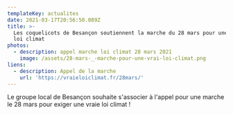 ```yaml
---
templateKey: actualites
date: 2021-03-17T20:56:50.089Z
title: >-
  Les coquelicots de Besançon soutiennent la marche du 28 mars pour une vraie
  loi climat
photos:
  - description: appel marche loi climat 28 mars 2021
    image: /assets/28-mars-_-marche-pour-une-vrai-loi-climat.png
liens:
  - description: Appel de la marche
    url: 'https://vraieloiclimat.fr/28mars/'
---
```

Le groupe local de Besançon souhaite s'associer à l'appel pour une marche le 28 mars pour exiger une vraie loi climat !
